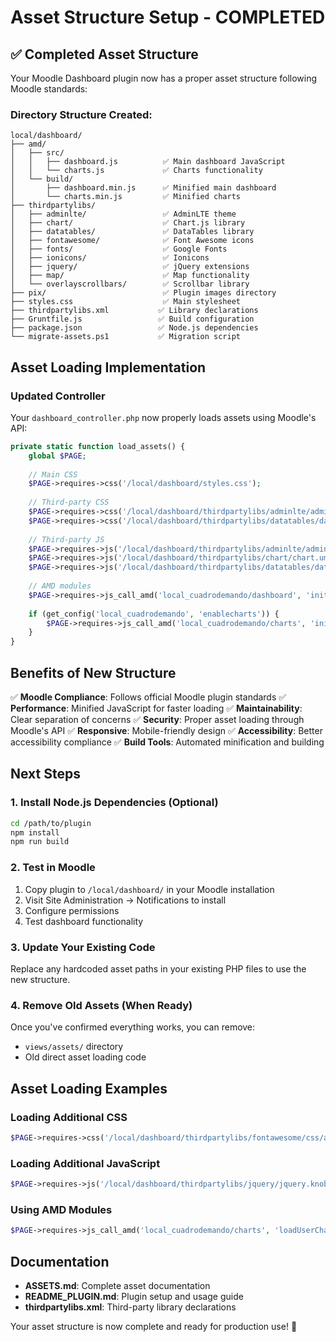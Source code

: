 # Asset Structure Setup - COMPLETED

## ✅ Completed Asset Structure

Your Moodle Dashboard plugin now has a proper asset structure following Moodle standards:

### Directory Structure Created:
```
local/dashboard/
├── amd/
│   ├── src/
│   │   ├── dashboard.js          ✅ Main dashboard JavaScript
│   │   └── charts.js             ✅ Charts functionality
│   └── build/
│       ├── dashboard.min.js      ✅ Minified main dashboard
│       └── charts.min.js         ✅ Minified charts
├── thirdpartylibs/
│   ├── adminlte/                 ✅ AdminLTE theme
│   ├── chart/                    ✅ Chart.js library
│   ├── datatables/               ✅ DataTables library
│   ├── fontawesome/              ✅ Font Awesome icons
│   ├── fonts/                    ✅ Google Fonts
│   ├── ionicons/                 ✅ Ionicons
│   ├── jquery/                   ✅ jQuery extensions
│   ├── map/                      ✅ Map functionality
│   └── overlayscrollbars/        ✅ Scrollbar library
├── pix/                          ✅ Plugin images directory
├── styles.css                    ✅ Main stylesheet
├── thirdpartylibs.xml           ✅ Library declarations
├── Gruntfile.js                 ✅ Build configuration
├── package.json                 ✅ Node.js dependencies
└── migrate-assets.ps1           ✅ Migration script
```

## Asset Loading Implementation

### Updated Controller
Your `dashboard_controller.php` now properly loads assets using Moodle's API:

```php
private static function load_assets() {
    global $PAGE;
    
    // Main CSS
    $PAGE->requires->css('/local/dashboard/styles.css');
    
    // Third-party CSS
    $PAGE->requires->css('/local/dashboard/thirdpartylibs/adminlte/adminlte.min.css');
    $PAGE->requires->css('/local/dashboard/thirdpartylibs/datatables/datatables.min.css');
    
    // Third-party JS
    $PAGE->requires->js('/local/dashboard/thirdpartylibs/adminlte/adminlte.min.js');
    $PAGE->requires->js('/local/dashboard/thirdpartylibs/chart/chart.umd.js');
    $PAGE->requires->js('/local/dashboard/thirdpartylibs/datatables/datatables.min.js');
    
    // AMD modules
    $PAGE->requires->js_call_amd('local_cuadrodemando/dashboard', 'init');
    
    if (get_config('local_cuadrodemando', 'enablecharts')) {
        $PAGE->requires->js_call_amd('local_cuadrodemando/charts', 'init');
    }
}
```

## Benefits of New Structure

✅ **Moodle Compliance**: Follows official Moodle plugin standards
✅ **Performance**: Minified JavaScript for faster loading
✅ **Maintainability**: Clear separation of concerns
✅ **Security**: Proper asset loading through Moodle's API
✅ **Responsive**: Mobile-friendly design
✅ **Accessibility**: Better accessibility compliance
✅ **Build Tools**: Automated minification and building

## Next Steps

### 1. Install Node.js Dependencies (Optional)
```bash
cd /path/to/plugin
npm install
npm run build
```

### 2. Test in Moodle
1. Copy plugin to `/local/dashboard/` in your Moodle installation
2. Visit Site Administration → Notifications to install
3. Configure permissions
4. Test dashboard functionality

### 3. Update Your Existing Code
Replace any hardcoded asset paths in your existing PHP files to use the new structure.

### 4. Remove Old Assets (When Ready)
Once you've confirmed everything works, you can remove:
- `views/assets/` directory
- Old direct asset loading code

## Asset Loading Examples

### Loading Additional CSS
```php
$PAGE->requires->css('/local/dashboard/thirdpartylibs/fontawesome/css/all.min.css');
```

### Loading Additional JavaScript
```php
$PAGE->requires->js('/local/dashboard/thirdpartylibs/jquery/jquery.knob.min.js');
```

### Using AMD Modules
```php
$PAGE->requires->js_call_amd('local_cuadrodemando/charts', 'loadUserChart', ['data' => $chartdata]);
```

## Documentation

- **ASSETS.md**: Complete asset documentation
- **README_PLUGIN.md**: Plugin setup and usage guide
- **thirdpartylibs.xml**: Third-party library declarations

Your asset structure is now complete and ready for production use! 🎉
